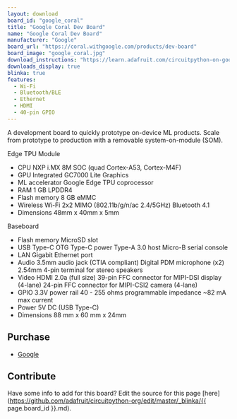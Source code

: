 ```yaml
---
layout: download
board_id: "google_coral"
title: "Google Coral Dev Board"
name: "Google Coral Dev Board"
manufacturer: "Google"
board_url: "https://coral.withgoogle.com/products/dev-board"
board_image: "google_coral.jpg"
download_instructions: "https://learn.adafruit.com/circuitpython-on-google-coral-linux-blinka"
downloads_display: true
blinka: true
features:
  - Wi-Fi
  - Bluetooth/BLE
  - Ethernet
  - HDMI
  - 40-pin GPIO
---
```


A development board to quickly prototype on-device ML products. Scale from prototype to production with a removable system-on-module (SOM).

Edge TPU Module
- CPU	NXP i.MX 8M SOC (quad Cortex-A53, Cortex-M4F)
- GPU	Integrated GC7000 Lite Graphics
- ML accelerator	Google Edge TPU coprocessor
- RAM	1 GB LPDDR4
- Flash memory	8 GB eMMC
- Wireless	Wi-Fi 2x2 MIMO (802.11b/g/n/ac 2.4/5GHz) Bluetooth 4.1
- Dimensions	48mm x 40mm x 5mm

Baseboard
- Flash memory	MicroSD slot
- USB	Type-C OTG Type-C power Type-A 3.0 host Micro-B serial console
- LAN	Gigabit Ethernet port
- Audio	3.5mm audio jack (CTIA compliant) Digital PDM microphone (x2) 2.54mm 4-pin terminal for stereo speakers
- Video	HDMI 2.0a (full size) 39-pin FFC connector for MIPI-DSI display (4-lane) 24-pin FFC connector for MIPI-CSI2 camera (4-lane)
- GPIO	3.3V power rail 40 - 255 ohms programmable impedance ~82 mA max current
- Power	5V DC (USB Type-C)
- Dimensions	88 mm x 60 mm x 24mm

## Purchase
* [Google](https://coral.withgoogle.com/products/dev-board)

## Contribute

Have some info to add for this board? Edit the source for this page [here](https://github.com/adafruit/circuitpython-org/edit/master/_blinka/{{ page.board_id }}.md).
